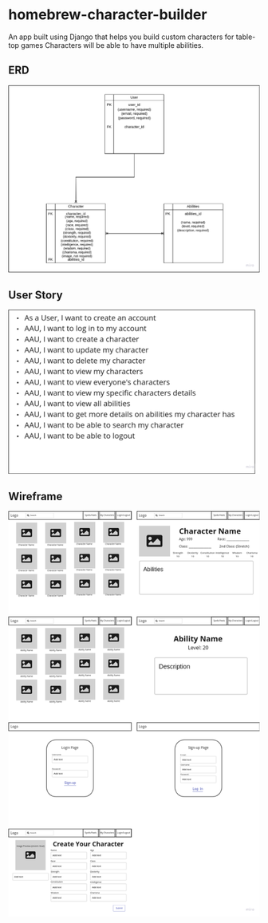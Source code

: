 # homebrew-character-builder
An app built using Django that helps you build custom characters for table-top games
Characters will be able to have multiple abilities.

## ERD
![ERD](Prep/fixed-erd.jpg)

## User Story
![User Story](Prep/fixed-user-story.jpg)

## Wireframe
![Wireframe](Prep/fixed-wireframes.jpg)